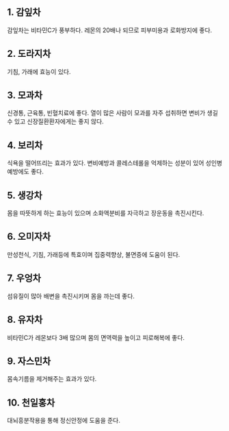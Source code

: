 ## 1. 감잎차

감잎차는 비타민C가 풍부하다. 레몬의 20배나 되므로 피부미용과 로화방지에 좋다.

## 2. 도라지차

기침, 가래에 효능이 있다.

## 3. 모과차

신경통, 근육통, 빈혈치료에 좋다. 열이 많은 사람이 모과를 자주 섭취하면 변비가 생길수 있고 신장질환환자에게는 좋지 않다.

## 4. 보리차

식욕을 떨어뜨리는 효과가 있다. 변비예방과 콜레스테롤을 억제하는 성분이 있어 성인병예방에도 좋다.

## 5. 생강차

몸을 따뜻하게 하는 효능이 있으며 소화액분비를 자극하고 장운동을 촉진시킨다.

## 6. 오미자차

만성천식, 기침, 가래등에 특효이며 집중력향상, 불면증에 도움이 된다.

## 7. 우엉차

섬유질이 많아 배변을 촉진시키며 몸을 까는데 좋다.

## 8. 유자차

비타민C가 레몬보다 3배 많으며 몸의 면역력을 높이고 피로해복에 좋다.

## 9. 자스민차

몸속기름을 제거해주는 효과가 있다.

## 10. 천일홍차

대뇌흥분작용을 통해 정신안정에 도움을 준다.
